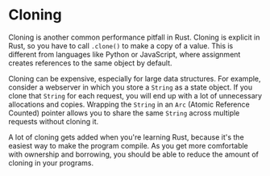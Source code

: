 # Cloning

Cloning is another common performance pitfall in Rust. Cloning is explicit in Rust, so you have to call `.clone()` to make a copy of a value. This is different from languages like Python or JavaScript, where assignment creates references to the same object by default.

Cloning can be expensive, especially for large data structures. For example, consider a webserver in which you store a `String` as a state object. If you clone that `String` for each request, you will end up with a lot of unnecessary allocations and copies. Wrapping the `String` in an `Arc` (Atomic Reference Counted) pointer allows you to share the same `String` across multiple requests without cloning it.

A lot of cloning gets added when you're learning Rust, because it's the easiest way to make the program compile. As you get more comfortable with ownership and borrowing, you should be able to reduce the amount of cloning in your programs.